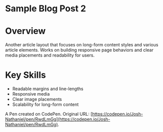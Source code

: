# Sample Blog Post 2

# Overview
Another article layout that focuses on long-form content styles and various article elements. Works on building responsive page behaviors and clear media placements and readability for users.

# Key Skills
- Readable margins and line-lengths
- Responsive media
- Clear image placements
- Scalability for long-form content

A Pen created on CodePen.
Original URL: [https://codepen.io/Josh-Nathaniel/pen/RwdLmGg](https://codepen.io/Josh-Nathaniel/pen/RwdLmGg).
